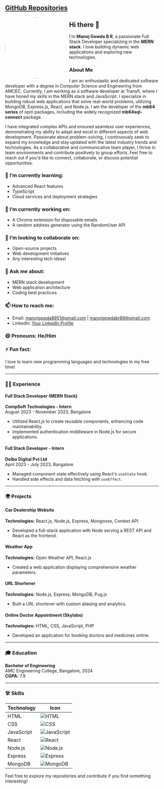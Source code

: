 ## [GitHub Repositories](https://github.com/ManojGowda89)
<div style="float: left; margin-right: 10px;">
  <img src="https://firebasestorage.googleapis.com/v0/b/projects-4f71b.appspot.com/o/WhatsApp%20Image%202024-07-13%20at%208.12.26%20PM.jpeg?alt=media&token=99d6ce1c-8728-4ac7-9e1d-765c6afb6184" width="200" style="border-radius: 50%;">
</div>

## Hi there 👋

I'm **Manoj Gowda B R**, a passionate Full Stack Developer specializing in the **MERN stack**. I love building dynamic web applications and exploring new technologies. 

### About Me
I am an enthusiastic and dedicated software developer with a degree in Computer Science and Engineering from AMCEC. Currently, I am working as a software developer at Transfi, where I have honed my skills in the MERN stack and JavaScript. I specialize in building robust web applications that solve real-world problems, utilizing MongoDB, Express.js, React, and Node.js. I am the developer of the **mb64 series** of npm packages, including the widely recognized **mb64sql-connect** package.

I have integrated complex APIs and ensured seamless user experiences, demonstrating my ability to adapt and excel in different aspects of web development. Passionate about problem-solving, I continuously seek to expand my knowledge and stay updated with the latest industry trends and technologies. As a collaborative and communicative team player, I thrive in team environments and contribute positively to group efforts. Feel free to reach out if you'd like to connect, collaborate, or discuss potential opportunities.

### 🌱 I’m currently learning:
- Advanced React features
- TypeScript
- Cloud services and deployment strategies

### 🔭 I’m currently working on:
- A Chrome extension for disposable emails
- A random address generator using the RandomUser API

### 👯 I’m looking to collaborate on:
- Open-source projects
- Web development initiatives
- Any interesting tech ideas!

### 💬 Ask me about:
- MERN stack development
- Web application architecture
- Coding best practices

### 📫 How to reach me:
- Email: [manojgowda8951@gmail.com](mailto:manojgowda8951@gmail.com) | [manojgowdabr89@gmail.com](mailto:manojgowdabr89@gmail.com)
- LinkedIn: [Your LinkedIn Profile](#)

### 😄 Pronouns: He/Him

### ⚡ Fun fact:
I love to learn new programming languages and technologies in my free time!

---

### 👨‍💻 Experience

#### **Full Stack Developer (MERN Stack)**
**CompSoft Technologies - Intern**  
August 2023 - November 2023, Bangalore
- Utilized React.js to create reusable components, enhancing code maintainability.
- Implemented authentication middleware in Node.js for secure applications.

#### **Full Stack Developer - Intern**
**Delbo Digital Pvt Ltd**  
April 2023 - July 2023, Bangalore
- Managed component state effectively using React's `useState` hook.
- Handled side effects and data fetching with `useEffect`.

---

### 🌍 Projects

#### **Car Dealership Website**
**Technologies:** React.js, Node.js, Express, Mongoose, Context API
- Developed a full-stack application with Node serving a REST API and React as the frontend.

#### **Weather App**
**Technologies:** Open Weather API, React.js
- Created a web application displaying comprehensive weather parameters.

#### **URL Shortener**
**Technologies:** Node.js, Express, MongoDB, Pug.js
- Built a URL shortener with custom aliasing and analytics.

#### **Online Doctor Appointment (Skylabs)**
**Technologies:** HTML, CSS, JavaScript, PHP
- Developed an application for booking doctors and medicines online.

---

### 🎓 Education

**Bachelor of Engineering**  
AMC Engineering College, Bangalore, 2024  
**CGPA:** 7.9

---

### 🛠 Skills
| Technology      | Icon                        |
|------------------|-----------------------------|
| HTML             | ![HTML](https://img.shields.io/badge/HTML5-E34F26?style=flat&logo=html5&logoColor=white) |
| CSS              | ![CSS](https://img.shields.io/badge/CSS3-1572B6?style=flat&logo=css3&logoColor=white) |
| JavaScript       | ![JavaScript](https://img.shields.io/badge/JavaScript-F7DF1E?style=flat&logo=javascript&logoColor=black) |
| React            | ![React](https://img.shields.io/badge/React-61DAFB?style=flat&logo=react&logoColor=black) |
| Node.js          | ![Node.js](https://img.shields.io/badge/Node.js-339933?style=flat&logo=nodedotjs&logoColor=white) |
| Express          | ![Express](https://img.shields.io/badge/Express-000000?style=flat&logo=express&logoColor=white) |
| MongoDB          | ![MongoDB](https://img.shields.io/badge/MongoDB-47A248?style=flat&logo=mongodb&logoColor=white) |

Feel free to explore my repositories and contribute if you find something interesting!
